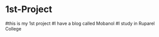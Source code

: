 # 1st-Project
#this is my 1st project
#I have a blog called Mobanol
#I study in Ruparel College






